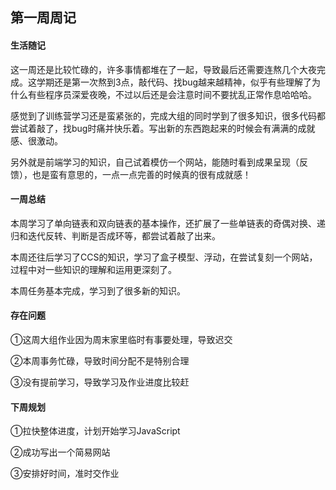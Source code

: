## 第一周周记

#### 生活随记

这一周还是比较忙碌的，许多事情都堆在了一起，导致最后还需要连熬几个大夜完成。这学期还是第一次熬到3点，敲代码、找bug越来越精神，似乎有些理解了为什么有些程序员深爱夜晚，不过以后还是会注意时间不要扰乱正常作息哈哈哈。

感觉到了训练营学习还是蛮紧张的，完成大组的同时学到了很多知识，很多代码都尝试着敲了，找bug时痛并快乐着。写出新的东西跑起来的时候会有满满的成就感、很激动。

另外就是前端学习的知识，自己试着模仿一个网站，能随时看到成果呈现（反馈），也是蛮有意思的，一点一点完善的时候真的很有成就感！

#### 一周总结

本周学习了单向链表和双向链表的基本操作，还扩展了一些单链表的奇偶对换、递归和迭代反转、判断是否成环等，都尝试着敲了出来。

本周还往后学习了CCS的知识，学习了盒子模型、浮动，在尝试复刻一个网站，过程中对一些知识的理解和运用更深刻了。

本周任务基本完成，学习到了很多新的知识。

#### 存在问题

①这周大组作业因为周末家里临时有事要处理，导致迟交

②本周事务忙碌，导致时间分配不是特别合理

③没有提前学习，导致学习及作业进度比较赶

#### 下周规划

①拉快整体进度，计划开始学习JavaScript

②成功写出一个简易网站

③安排好时间，准时交作业